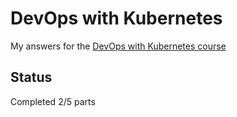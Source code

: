 # DevOps with Kubernetes

My answers for the [DevOps with Kubernetes course](https://devopswithkubernetes.com/)

## Status

Completed 2/5 parts
